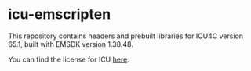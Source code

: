 # icu-emscripten
This repository contains headers and prebuilt libraries for ICU4C version 65.1, built with EMSDK version 1.38.48.

You can find the license for ICU [here](https://github.com/unicode-org/icu/blob/master/icu4c/LICENSE).
